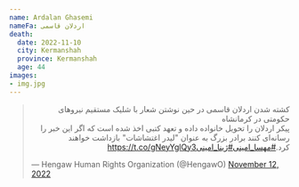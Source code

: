 ```yaml
---
name: Ardalan Ghasemi
nameFa: اردلان قاسمی
death:
  date: 2022-11-10
  city: Kermanshah
  province: Kermanshah
  age: 44
images:
- img.jpg
---
```


<blockquote class="twitter-tweet"><p lang="fa" dir="rtl">کشته شدن اردلان قاسمی در حین نوشتن شعار با شلیک مستقیم نیروهای حکومتی در کرمانشاه<br> پیکر اردلان را تحویل خانواده داده و تعهد کتبی اخذ شده است که اگر این خبر را رسانه‌ای کنند برادر بزرگ به عنوان &quot;لیدر اغتشاشات&quot; بازداشت خواهند کرد.<a href="https://twitter.com/hashtag/%D9%85%D9%87%D8%B3%D8%A7_%D8%A7%D9%85%DB%8C%D9%86%DB%8C?src=hash&amp;ref_src=twsrc%5Etfw">#مهسا_امینی</a><a href="https://twitter.com/hashtag/%DA%98%DB%8C%D9%86%D8%A7_%D8%A7%D9%85%DB%8C%D9%86%DB%8C?src=hash&amp;ref_src=twsrc%5Etfw">#ژینا_امینی</a><a href="https://t.co/gNeyYglQy3">https://t.co/gNeyYglQy3</a></p>&mdash; Hengaw Human Rights Organization (@HengawO) <a href="https://twitter.com/HengawO/status/1591518599046467584?ref_src=twsrc%5Etfw">November 12, 2022</a></blockquote> <script async src="https://platform.twitter.com/widgets.js" charset="utf-8"></script>